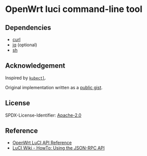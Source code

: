 # OpenWrt luci command-line tool

## Dependencies

- [curl](https://curl.haxx.se)
- [jq](https://stedolan.github.io/jqt) (optional)
- [sh](http://man7.org/linux/man-pages/man1/sh.1p.html)

## Acknowledgement

Inspired by [`kubectl`](https://kubernetes.io/docs/reference/kubectl).

Original implementation written as a [public gist](https://gist.github.com/oxr463/ba3af20541647ee613e47f0787168084).

## License

SPDX-License-Identifier: [Apache-2.0](LICENSE)

## Reference

- [OpenWrt LuCI API Reference](https://openwrt.github.io/luci/api/index.html)
- [LuCI Wiki - HowTo: Using the JSON-RPC API](https://github.com/openwrt/luci/wiki/JsonRpcHowTo)
 
